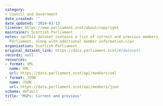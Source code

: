 ```yaml
---
category:
- Council and Government
date_created: ''
date_updated: '2024-03-13'
license: https://www.parliament.scot/about/copyright
maintainer: Scottish Parliament
notes: <p>This dataset contains a list of current and previous members of the Scottish
  Parliament, along with additional member information.</p>
organization: Scottish Parliament
original_dataset_link: https://data.parliament.scot/#/datasets
records: null
resources:
- format: XML
  name: XML
  url: https://data.parliament.scot/api/members/xml
- format: JSON
  name: JSON
  url: https://data.parliament.scot/api/members/json
schema: default
title: 'MSPs: Current and previous'
---
```

